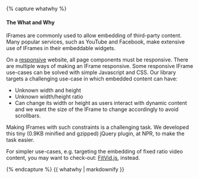 {% capture whatwhy %}

#### The What and Why

IFrames are commonly used to allow embedding of third-party content. Many popular services, 
such as YouTube and Facebook, make extensive use of IFrames in their embeddable widgets.

On a [responsive](http://en.wikipedia.org/wiki/Responsive_Web_Design) website, all 
page components must be responsive. There are multiple ways of making an IFrame responsive.
Some responsive IFrame use-cases can be solved with simple Javascript and CSS. Our library
targets a challenging use-case in which embedded content can have:

* Unknown width and height
* Unknown width/height ratio
* Can change its width or height as users interact with dynamic content and we want the size of
the IFrame to change accordingly to avoid scrollbars.

Making IFrames with such constraints is a challenging task. We developed this tiny (0.9KB minified and gzipped) 
jQuery plugin, at NPR, to make the task easier.

For simpler use-cases, e.g. targeting the embedding of fixed ratio video content, you may want to 
check-out: [FitVid.js](http://fitvidsjs.com/), instead.

{% endcapture %}
{{ whatwhy | markdownify }}
